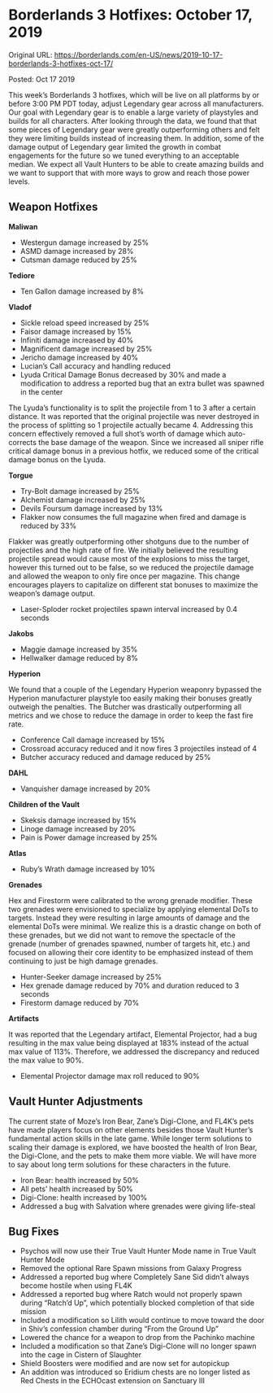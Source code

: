 Borderlands 3 Hotfixes: October 17, 2019
========================================

Original URL: https://borderlands.com/en-US/news/2019-10-17-borderlands-3-hotfixes-oct-17/

Posted: Oct 17 2019

This week’s Borderlands 3 hotfixes, which will be live on all platforms by or before 3:00 PM PDT today, adjust Legendary gear across all manufacturers. Our goal with Legendary gear is to enable a large variety of playstyles and builds for all characters. After looking through the data, we found that that some pieces of Legendary gear were greatly outperforming others and felt they were limiting builds instead of increasing them. In addition, some of the damage output of Legendary gear limited the growth in combat engagements for the future so we tuned everything to an acceptable median. We expect all Vault Hunters to be able to create amazing builds and we want to support that with more ways to grow and reach those power levels.

Weapon Hotfixes
---------------

**Maliwan**

- Westergun damage increased by 25%
- ASMD damage increased by 28%
- Cutsman damage reduced by 25%

**Tediore**

- Ten Gallon damage increased by 8%

**Vladof**

- Sickle reload speed increased by 25%
- Faisor damage increased by 15%
- Infiniti damage increased by 40%
- Magnificent damage increased by 25%
- Jericho damage increased by 40%
- Lucian’s Call accuracy and handling reduced
- Lyuda Critical Damage Bonus decreased by 30% and made a modification to address a reported bug that an extra bullet was spawned in the center

The Lyuda’s functionality is to split the projectile from 1 to 3 after a certain distance. It was reported that the original projectile was never destroyed in the process of splitting so 1 projectile actually became 4. Addressing this concern effectively removed a full shot’s worth of damage which auto-corrects the base damage of the weapon. Since we increased all sniper rifle critical damage bonus in a previous hotfix, we reduced some of the critical damage bonus on the Lyuda.

**Torgue**

- Try-Bolt damage increased by 25%
- Alchemist damage increased by 25%
- Devils Foursum damage increased by 13%
- Flakker now consumes the full magazine when fired and damage is reduced by 33%

Flakker was greatly outperforming other shotguns due to the number of projectiles and the high rate of fire. We initially believed the resulting projectile spread would cause most of the explosions to miss the target, however this turned out to be false, so we reduced the projectile damage and allowed the weapon to only fire once per magazine. This change encourages players to capitalize on different stat bonuses to maximize the weapon’s damage output.

- Laser-Sploder rocket projectiles spawn interval increased by 0.4 seconds

**Jakobs**

- Maggie damage increased by 35%
- Hellwalker damage reduced by 8%

**Hyperion**

We found that a couple of the Legendary Hyperion weaponry bypassed the Hyperion manufacturer playstyle too easily making their bonuses greatly outweigh the penalties. The Butcher was drastically outperforming all metrics and we chose to reduce the damage in order to keep the fast fire rate.

- Conference Call damage increased by 15%
- Crossroad accuracy reduced and it now fires 3 projectiles instead of 4
- Butcher accuracy reduced and damage reduced by 25%

**DAHL**

- Vanquisher damage increased by 20%

**Children of the Vault**

- Skeksis damage increased by 15%
- Linoge damage increased by 20%
- Pain is Power damage increased by 25%

**Atlas**

- Ruby’s Wrath damage increased by 10%

**Grenades**

Hex and Firestorm were calibrated to the wrong grenade modifier. These two grenades were envisioned to specialize by applying elemental DoTs to targets. Instead they were resulting in large amounts of damage and the elemental DoTs were minimal. We realize this is a drastic change on both of these grenades, but we did not want to remove the spectacle of the grenade (number of grenades spawned, number of targets hit, etc.) and focused on allowing their core identity to be emphasized instead of them continuing to just be high damage grenades.

- Hunter-Seeker damage increased by 25%
- Hex grenade damage reduced by 70% and duration reduced to 3 seconds
- Firestorm damage reduced by 70%

**Artifacts**

It was reported that the Legendary artifact, Elemental Projector, had a bug resulting in the max value being displayed at 183% instead of the actual max value of 113%. Therefore,  we addressed the discrepancy and reduced the max value to 90%.

- Elemental Projector damage max roll reduced to 90%

Vault Hunter Adjustments
------------------------

The current state of Moze’s Iron Bear, Zane’s Digi-Clone, and FL4K’s pets have made players focus on other elements besides those Vault Hunter’s fundamental action skills in the late game. While longer term solutions to scaling their damage is explored, we have boosted the health of Iron Bear, the Digi-Clone, and the pets to make them more viable. We will have more to say about long term solutions for these characters in the future.

- Iron Bear: health increased by 50%
- All pets’ health increased by 50%
- Digi-Clone: health increased by 100%
- Addressed a bug with Salvation where grenades were giving life-steal

Bug Fixes
---------

- Psychos will now use their True Vault Hunter Mode name in True Vault Hunter Mode
- Removed the optional Rare Spawn missions from Galaxy Progress
- Addressed a reported bug where Completely Sane Sid didn’t always become hostile when using FL4K
- Addressed a reported bug where Ratch would not properly spawn during “Ratch’d Up”, which potentially blocked completion of that side mission
- Included a modification so Lilith would continue to move toward the door in Shiv’s confession chamber during “From the Ground Up”
- Lowered the chance for a weapon to drop from the Pachinko machine
- Included a modification so that Zane’s Digi-Clone will no longer spawn into the cage in Cistern of Slaughter
- Shield Boosters were modified and are now set for autopickup
- An addition was introduced so Eridium chests are no longer listed as Red Chests in the ECHOcast extension on Sanctuary III

